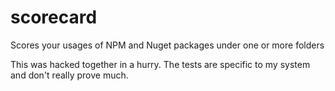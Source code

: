# scorecard
Scores your usages of NPM and Nuget packages under one or more folders

This was hacked together in a hurry. The tests are specific to my system and don't really prove much.
